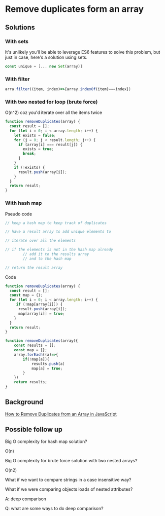 # Remove duplicates form an array

## Solutions

### With sets

It's unlikely you'll be able to leverage ES6 features to solve this problem, but just in case, here's a solution using sets.

```jsx
const unique = [... new Set(array)]
```

### With filter

```jsx
arra.filter((item, index)=>{array.indexOf(item)===index})
```

### With two nested for loop (brute force)

O(n^2) coz you'd iterate over all the items twice

```jsx
function removeDuplicates(array) {
  const result = [];
  for (let i = 0; i < array.length; i++) {
    let exists = false;
    for (j = 0; j < result.length; j++) {
      if (array[i] === result[j]) {
        exists = true;
        break;
      }
    }
    if (!exists) {
      result.push(array[i]);
    }
  }
  return result;
}
```

### With hash map

Pseudo code

```jsx
// keep a hash map to keep track of duplicates

// have a result array to add unique elements to

// iterate over all the elements

// if the elements is not in the hash map already 
		// add it to the results array 
		// and to the hash map 

// return the result array 
```

Code

```jsx
function removeDuplicates(array) {
  const result = [];
  const map = {};
  for (let i = 0; i < array.length; i++) {
	 if (!map[array[i]]) {
      result.push(array[i]);
      map[array[i]] = true;
    } 
  }
  return result;
}
```

```jsx
function removeDuplicates(array){
    const results = [];
    const map = {};
    array.forEach((a)=>{
	    if(!map[a]){
	        results.push(a)
	        map[a] = true;
	    }
    })
    return results;
}
```

## Background

[How to Remove Duplicates from an Array in JavaScript](https://ajahne.github.io/blog/javascript/2020/02/04/how-to-remove-duplicates-from-an-array-in-javascript.html)

[](https://medium.com/dailyjs/how-to-remove-array-duplicates-in-es6-5daa8789641c)

## Possible follow up

Big O complexity for hash map solution?

O(n)

Big O complexity for brute force solution with two nested arrays? 

O(n2)

What if we want to compare strings in a case insensitive way?

What if we were comparing objects loads of nested attributes?

A: deep comparison 

Q: what are some ways to do deep comparison?